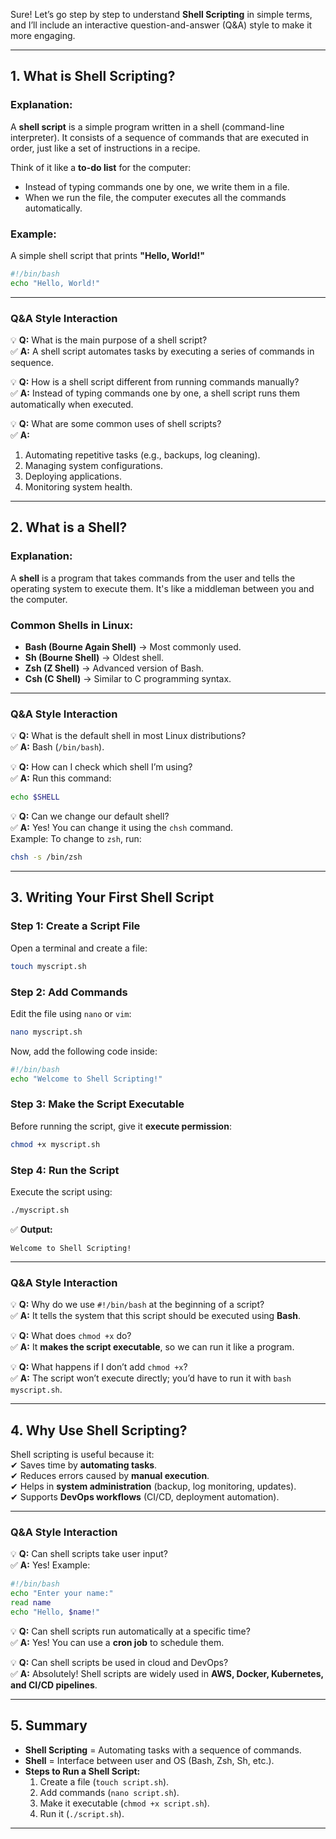 Sure! Let’s go step by step to understand **Shell Scripting** in simple terms, and I’ll include an interactive question-and-answer (Q&A) style to make it more engaging.

---

## **1. What is Shell Scripting?**
### **Explanation:**
A **shell script** is a simple program written in a shell (command-line interpreter). It consists of a sequence of commands that are executed in order, just like a set of instructions in a recipe.  

Think of it like a **to-do list** for the computer:  
- Instead of typing commands one by one, we write them in a file.  
- When we run the file, the computer executes all the commands automatically.  

### **Example:**  
A simple shell script that prints **"Hello, World!"**  
```bash
#!/bin/bash
echo "Hello, World!"
```
---

### **Q&A Style Interaction**
💡 **Q:** What is the main purpose of a shell script?  
✅ **A:** A shell script automates tasks by executing a series of commands in sequence.

💡 **Q:** How is a shell script different from running commands manually?  
✅ **A:** Instead of typing commands one by one, a shell script runs them automatically when executed.

💡 **Q:** What are some common uses of shell scripts?  
✅ **A:**  
1. Automating repetitive tasks (e.g., backups, log cleaning).  
2. Managing system configurations.  
3. Deploying applications.  
4. Monitoring system health.

---

## **2. What is a Shell?**
### **Explanation:**
A **shell** is a program that takes commands from the user and tells the operating system to execute them. It's like a middleman between you and the computer.

### **Common Shells in Linux:**  
- **Bash (Bourne Again Shell)** → Most commonly used.  
- **Sh (Bourne Shell)** → Oldest shell.  
- **Zsh (Z Shell)** → Advanced version of Bash.  
- **Csh (C Shell)** → Similar to C programming syntax.  

---

### **Q&A Style Interaction**
💡 **Q:** What is the default shell in most Linux distributions?  
✅ **A:** Bash (`/bin/bash`).

💡 **Q:** How can I check which shell I’m using?  
✅ **A:** Run this command:  
```bash
echo $SHELL
```

💡 **Q:** Can we change our default shell?  
✅ **A:** Yes! You can change it using the `chsh` command.  
Example: To change to `zsh`, run:  
```bash
chsh -s /bin/zsh
```

---

## **3. Writing Your First Shell Script**
### **Step 1: Create a Script File**
Open a terminal and create a file:  
```bash
touch myscript.sh
```

### **Step 2: Add Commands**
Edit the file using `nano` or `vim`:  
```bash
nano myscript.sh
```
Now, add the following code inside:
```bash
#!/bin/bash
echo "Welcome to Shell Scripting!"
```

### **Step 3: Make the Script Executable**
Before running the script, give it **execute permission**:  
```bash
chmod +x myscript.sh
```

### **Step 4: Run the Script**
Execute the script using:  
```bash
./myscript.sh
```

✅ **Output:**  
```
Welcome to Shell Scripting!
```

---

### **Q&A Style Interaction**
💡 **Q:** Why do we use `#!/bin/bash` at the beginning of a script?  
✅ **A:** It tells the system that this script should be executed using **Bash**.

💡 **Q:** What does `chmod +x` do?  
✅ **A:** It **makes the script executable**, so we can run it like a program.

💡 **Q:** What happens if I don’t add `chmod +x`?  
✅ **A:** The script won’t execute directly; you’d have to run it with `bash myscript.sh`.

---

## **4. Why Use Shell Scripting?**
Shell scripting is useful because it:  
✔ Saves time by **automating tasks**.  
✔ Reduces errors caused by **manual execution**.  
✔ Helps in **system administration** (backup, log monitoring, updates).  
✔ Supports **DevOps workflows** (CI/CD, deployment automation).  

---

### **Q&A Style Interaction**
💡 **Q:** Can shell scripts take user input?  
✅ **A:** Yes! Example:  
```bash
#!/bin/bash
echo "Enter your name:"
read name
echo "Hello, $name!"
```

💡 **Q:** Can shell scripts run automatically at a specific time?  
✅ **A:** Yes! You can use a **cron job** to schedule them.  

💡 **Q:** Can shell scripts be used in cloud and DevOps?  
✅ **A:** Absolutely! Shell scripts are widely used in **AWS, Docker, Kubernetes, and CI/CD pipelines**.

---

## **5. Summary**
- **Shell Scripting** = Automating tasks with a sequence of commands.  
- **Shell** = Interface between user and OS (Bash, Zsh, Sh, etc.).  
- **Steps to Run a Shell Script:**  
  1. Create a file (`touch script.sh`).  
  2. Add commands (`nano script.sh`).  
  3. Make it executable (`chmod +x script.sh`).  
  4. Run it (`./script.sh`).  

---

